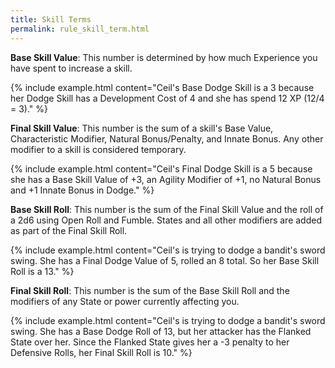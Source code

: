 ```yaml
---
title: Skill Terms
permalink: rule_skill_term.html
---
```


**Base Skill Value**: This number is determined by how much Experience you have spent to increase a skill. 

{% include example.html content="Ceil's Base Dodge Skill is a 3 because her Dodge Skill has a Development Cost of 4 and she has spend 12 XP (12/4 = 3)." %}

**Final Skill Value**: This number is the sum of a skill's Base Value, Characteristic Modifier, Natural Bonus/Penalty, and Innate Bonus. Any other modifier to a skill is considered temporary. 

{% include example.html content="Ceil's Final Dodge Skill is a 5 because she has a Base Skill Value of +3, an Agility Modifier of +1, no Natural Bonus and +1 Innate Bonus in Dodge." %}

**Base Skill Roll**: This number is the sum of the Final Skill Value and the roll of a 2d6 using Open Roll and Fumble. States and all other modifiers are added as part of the Final Skill Roll.

{% include example.html content="Ceil's is trying to dodge a bandit's sword swing. She has a Final Dodge Value of 5, rolled an 8 total. So her Base Skill Roll is a 13." %}

**Final Skill Roll**: This number is the sum of the Base Skill Roll and the modifiers of any State or power currently affecting you.

{% include example.html content="Ceil's is trying to dodge a bandit's sword swing. She has a Base Dodge Roll of 13, but her attacker has the Flanked State over her. Since the Flanked State gives her a -3 penalty to her Defensive Rolls, her Final Skill Roll is 10." %}